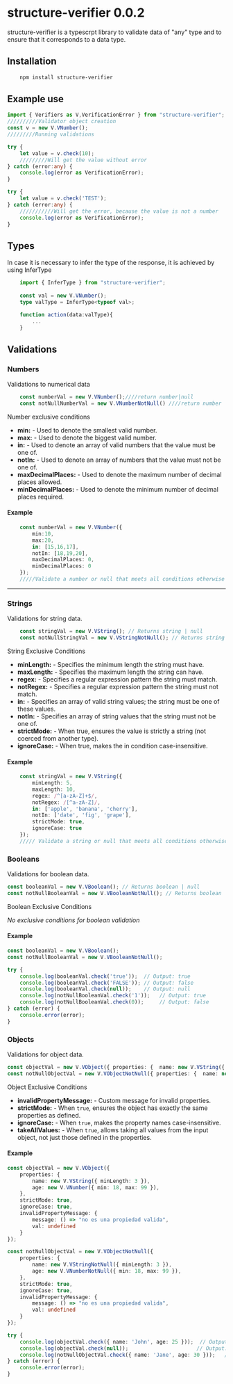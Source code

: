 # structure-verifier 0.0.2

structure-verifier is a typescrpt library to validate data of "any" type and to ensure that it corresponds to a data type.

## Installation

```bash
    npm install structure-verifier
```

## Example use

```typescript
import { Verifiers as V,VerificationError } from "structure-verifier";
//////////Validator object creation
const v = new V.VNumber();
/////////Running validations

try {
    let value = v.check(10);
    /////////Will get the value without error
} catch (error:any) {
    console.log(error as VerificationError);
}

try {
    let value = v.check('TEST');
} catch (error:any) {
    ///////////Will get the error, because the value is not a number
    console.log(error as VerificationError);
}
```
## Types
In case it is necessary to infer the type of the response, it is achieved by using InferType

```typescript
    import { InferType } from "structure-verifier";
    
    const val = new V.VNumber();
    type valType = InferType<typeof val>;

    function action(data:valType){
        ...
    }
```
## Validations

### Numbers
Validations to numerical data
```typescript
    const numberVal = new V.VNumber();////return number|null
    const notNullNumberVal = new V.VNumberNotNull() ////return number
```
Number exclusive conditions

- **min:** - Used to denote the smallest valid number.
- **max:** - Used to denote the biggest valid number.
- **in:** - Used to denote an array of valid numbers that the value must be one of. 
- **notIn:** - Used to denote an array of numbers that the value must not be one of.
- **maxDecimalPlaces:** - Used to denote the maximum number of decimal places allowed.
- **minDecimalPlaces:** - Used to denote the minimum number of decimal places required.

#### Example
```typescript
    const numberVal = new V.VNumber({
        min:10,
        max:20,
        in: [15,16,17],
        notIn: [18,19,20],
        maxDecimalPlaces: 0,
        minDecimalPlaces: 0
    });
    /////Validate a number or null that meets all conditions otherwise error (VerificationError)
```
***
### Strings 
Validations for string data.

```typescript
    const stringVal = new V.VString(); // Returns string | null
    const notNullStringVal = new V.VStringNotNull(); // Returns string
```
String Exclusive Conditions
- **minLength:** - Specifies the minimum length the string must have.
- **maxLength:** - Specifies the maximum length the string can have.
- **regex:** - Specifies a regular expression pattern the string must match.
- **notRegex:** - Specifies a regular expression pattern the string must not match.
- **in:** - Specifies an array of valid string values; the string must be one of these values.
- **notIn:** - Specifies an array of string values that the string must not be one of.
- **strictMode:** - When true, ensures the value is strictly a string (not coerced from another type).
- **ignoreCase:** - When true, makes the in condition case-insensitive.

#### Example
```typescript
    const stringVal = new V.VString({
        minLength: 5,
        maxLength: 10,
        regex: /^[a-zA-Z]+$/,
        notRegex: /[^a-zA-Z]/,
        in: ['apple', 'banana', 'cherry'],
        notIn: ['date', 'fig', 'grape'],
        strictMode: true,
        ignoreCase: true
    });
    ///// Validate a string or null that meets all conditions otherwise error (VerificationError)
```

### Booleans 
Validations for boolean data.

```typescript
const booleanVal = new V.VBoolean(); // Returns boolean | null
const notNullBooleanVal = new V.VBooleanNotNull(); // Returns boolean
```

Boolean Exclusive Conditions

*No exclusive conditions for boolean validation*

#### Example
```typescript
const booleanVal = new V.VBoolean();
const notNullBooleanVal = new V.VBooleanNotNull();

try {
    console.log(booleanVal.check('true'));  // Output: true
    console.log(booleanVal.check('FALSE')); // Output: false
    console.log(booleanVal.check(null));    // Output: null
    console.log(notNullBooleanVal.check('1'));   // Output: true
    console.log(notNullBooleanVal.check(0));     // Output: false
} catch (error) {
    console.error(error);
}
```

### Objects 
Validations for object data.

```typescript
const objectVal = new V.VObject({ properties: {  name: new V.VString({ minLength: 3 })/* properties with validations */ } }); // Returns object {name:""} | null
const notNullObjectVal = new V.VObjectNotNull({ properties: {  name: new V.VString({ minLength: 3 })/* properties with validations */ } }); // Returns object {name:""}
```

Object Exclusive Conditions

- **invalidPropertyMessage:** - Custom message for invalid properties.
- **strictMode:** - When `true`, ensures the object has exactly the same properties as defined.
- **ignoreCase:** - When `true`, makes the property names case-insensitive.
- **takeAllValues:** - When `true`, allows taking all values from the input object, not just those defined in the properties.

#### Example
```typescript
const objectVal = new V.VObject({
    properties: {
        name: new V.VString({ minLength: 3 }),
        age: new V.VNumber({ min: 18, max: 99 }),
    },
    strictMode: true,
    ignoreCase: true,
    invalidPropertyMessage: {
        message: () => "no es una propiedad valida",
        val: undefined
    }
});

const notNullObjectVal = new V.VObjectNotNull({
    properties: {
        name: new V.VStringNotNull({ minLength: 3 }),
        age: new V.VNumberNotNull({ min: 18, max: 99 }),
    },
    strictMode: true,
    ignoreCase: true,
    invalidPropertyMessage: {
        message: () => "no es una propiedad valida",
        val: undefined
    }
});

try {
    console.log(objectVal.check({ name: 'John', age: 25 }));  // Output: { name: 'John', age: 25 }
    console.log(objectVal.check(null));                      // Output: null
    console.log(notNullObjectVal.check({ name: 'Jane', age: 30 }));   // Output: { name: 'Jane', age: 30 }
} catch (error) {
    console.error(error);
}
```
